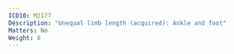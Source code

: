 ```yaml
---
ICD10: M2177
Description: "Unequal limb length (acquired): Ankle and foot"
Matters: No
Weight: 0
---
```


